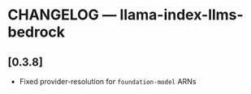 # CHANGELOG — llama-index-llms-bedrock

## [0.3.8]

- Fixed provider-resolution for `foundation-model` ARNs
